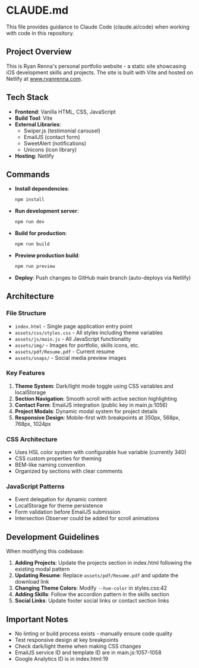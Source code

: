 # CLAUDE.md

This file provides guidance to Claude Code (claude.ai/code) when working with code in this repository.

## Project Overview

This is Ryan Renna's personal portfolio website - a static site showcasing iOS development skills and projects. The site is built with Vite and hosted on Netlify at www.ryanrenna.com.

## Tech Stack

- **Frontend**: Vanilla HTML, CSS, JavaScript
- **Build Tool**: Vite
- **External Libraries**: 
  - Swiper.js (testimonial carousel)
  - EmailJS (contact form)
  - SweetAlert (notifications)
  - Unicons (icon library)
- **Hosting**: Netlify

## Commands

- **Install dependencies**: 
  ```bash
  npm install
  ```

- **Run development server**: 
  ```bash
  npm run dev
  ```

- **Build for production**: 
  ```bash
  npm run build
  ```

- **Preview production build**: 
  ```bash
  npm run preview
  ```

- **Deploy**: Push changes to GitHub main branch (auto-deploys via Netlify)

## Architecture

### File Structure
- `index.html` - Single page application entry point
- `assets/css/styles.css` - All styles including theme variables
- `assets/js/main.js` - All JavaScript functionality
- `assets/img/` - Images for portfolio, skills icons, etc.
- `assets/pdf/Resume.pdf` - Current resume
- `assets/snaps/` - Social media preview images

### Key Features
1. **Theme System**: Dark/light mode toggle using CSS variables and localStorage
2. **Section Navigation**: Smooth scroll with active section highlighting
3. **Contact Form**: EmailJS integration (public key in main.js:1056)
4. **Project Modals**: Dynamic modal system for project details
5. **Responsive Design**: Mobile-first with breakpoints at 350px, 568px, 768px, 1024px

### CSS Architecture
- Uses HSL color system with configurable hue variable (currently 340)
- CSS custom properties for theming
- BEM-like naming convention
- Organized by sections with clear comments

### JavaScript Patterns
- Event delegation for dynamic content
- LocalStorage for theme persistence
- Form validation before EmailJS submission
- Intersection Observer could be added for scroll animations

## Development Guidelines

When modifying this codebase:

1. **Adding Projects**: Update the projects section in index.html following the existing modal pattern
2. **Updating Resume**: Replace `assets/pdf/Resume.pdf` and update the download link
3. **Changing Theme Colors**: Modify `--hue-color` in styles.css:42
4. **Adding Skills**: Follow the accordion pattern in the skills section
5. **Social Links**: Update footer social links or contact section links

## Important Notes

- No linting or build process exists - manually ensure code quality
- Test responsive design at key breakpoints
- Check dark/light theme when making CSS changes
- EmailJS service ID and template ID are in main.js:1057-1058
- Google Analytics ID is in index.html:19